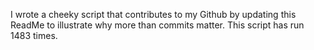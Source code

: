 I wrote a cheeky script that contributes to my Github by updating this ReadMe to illustrate why more than commits matter. This script has run 1483 times.